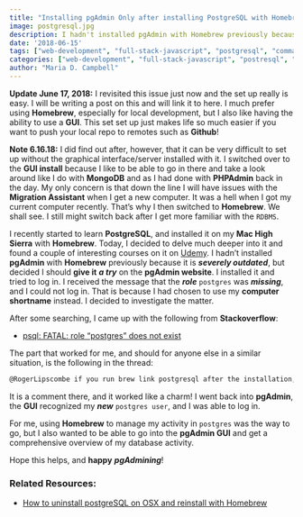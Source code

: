 ```yaml
---
title: "Installing pgAdmin Only after installing PostgreSQL with Homebrew"
image: postgresql.jpg
description: I hadn't installed pgAdmin with Homebrew previously because it is severely outdated, but decided I should give it a try on the pgAdmin website.
date: '2018-06-15'
tags: ["web-development", "full-stack-javascript", "postgresql", "command-line", "homebrew"]
categories: ["web-development", "full-stack-javascript", "postresql", "command-line", "homebrew"]
author: "Maria D. Campbell"
---
```


**Update June 17, 2018:** I revisited this issue just now and the set up really is easy. I will be writing a post on this and will link it to here. I much prefer using **Homebrew**, especially for local development, but I also like having the ability to use a **GUI**. This set set up just makes life so much easier if you want to push your local repo to remotes such as **Github**!

**Note 6.16.18:** I did find out after, however, that it can be very difficult to set up without the graphical interface/server installed with it. I switched over to the **GUI install** because I like to be able to go in there and take a look around like I do with **MongoDB** and as I had done with **PHPAdmin** back in the day. My only concern is that down the line I will have issues with the **Migration Assistant** when I get a new computer. It was a hell when I got my current computer recently. That’s why I then switched to **Homebrew**. We shall see. I still might switch back after I get more familiar with the `RDBMS`.

I recently started to learn **PostgreSQL**, and installed it on my **Mac High Sierra** with **Homebrew**. Today, I decided to delve much deeper into it and found a couple of interesting courses on it on [Udemy](https://www.udemy.com/postgresql-from-zero-to-hero/). I hadn’t installed **pgAdmin** with **Homebrew** previously because it is ***severely outdated***, but decided I should **give it** ***a try*** on the **pgAdmin website**. I installed it and tried to log in. I received the message that the ***role*** `postgres` was ***missing***, and I could not log in. That is because I had chosen to use my **computer shortname** instead. I decided to investigate the matter.

After some searching, I came up with the following from **Stackoverflow**:

+ [psql: FATAL: role “postgres” does not exist](https://stackoverflow.com/questions/15301826/psql-fatal-role-postgres-does-not-exist)

The part that worked for me, and should for anyone else in a similar situation, is the following in the thread:

```markdown
@RogerLipscombe if you run brew link postgresql after the installation, there's no need to append the whole path to createuser, a simple createuser -s postgres will work great
```

It is a comment there, and it worked like a charm! I went back into **pgAdmin**, the **GUI** recognized my ***new*** `postgres user`, and I was able to log in.

For me, using **Homebrew** to manage my activity in `postgres` was the way to go, but I also wanted to be able to go into the **pgAdmin GUI** and get a comprehensive overview of my database activity.

Hope this helps, and **happy** ***pgAdmining***!

### Related Resources:

+ [How to uninstall postgreSQL on OSX and reinstall with Homebrew](https://www.mariadcampbell.com/blog/how-to-uninstall-postgresql-on-osx-and-reinstall-with-homebrew)

